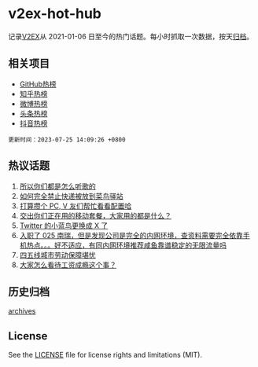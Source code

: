 # v2ex-hot-hub

 记录[V2EX](https://www.v2ex.com/)从 2021-01-06 日至今的热门话题。每小时抓取一次数据，按天[归档](archives)。
 
 ## 相关项目

- [GitHub热榜](https://github.com/lonnyzhang423/github-hot-hub)
- [知乎热榜](https://github.com/lonnyzhang423/zhihu-hot-hub)
- [微博热榜](https://github.com/lonnyzhang423/weibo-hot-hub)
- [头条热榜](https://github.com/lonnyzhang423/toutiao-hot-hub)
- [抖音热榜](https://github.com/lonnyzhang423/douyin-hot-hub)


 `更新时间：2023-07-25 14:09:26 +0800`

## 热议话题

1. [所以你们都是怎么听歌的](https://www.v2ex.com/t/959420)
1. [如何完全禁止快递被放到菜鸟驿站](https://www.v2ex.com/t/959361)
1. [打算攒个 PC, V 友们帮忙看看配置哈](https://www.v2ex.com/t/959356)
1. [交出你们正在用的移动套餐，大家用的都是什么？](https://www.v2ex.com/t/959467)
1. [Twitter 的小蓝鸟更换成 X 了](https://www.v2ex.com/t/959367)
1. [入职了 025 南瑞，但是发现公司是完全的内网环境，查资料需要完全依靠手机热点。。。好不适应，有同内网环境推荐咸鱼靠谱稳定的无限流量吗](https://www.v2ex.com/t/959303)
1. [四五线城市劳动保障堪忧](https://www.v2ex.com/t/959449)
1. [大家怎么看待工资成瘾这个事？](https://www.v2ex.com/t/959427)

## 历史归档

[archives](archives)

## License

See the [LICENSE](LICENSE) file for license rights and limitations (MIT).
